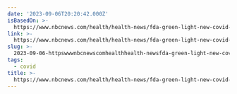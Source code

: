 ```yaml
---
date: '2023-09-06T20:20:42.000Z'
isBasedOn: >-
  https://www.nbcnews.com/health/health-news/fda-green-light-new-covid-boosters-early-friday-rcna103379
link: >-
  https://www.nbcnews.com/health/health-news/fda-green-light-new-covid-boosters-early-friday-rcna103379
slug: >-
  2023-09-06-httpswwwnbcnewscomhealthhealth-newsfda-green-light-new-covid-boosters-early-friday-rcna103379
tags:
  - covid
title: >-
  https://www.nbcnews.com/health/health-news/fda-green-light-new-covid-boosters-early-friday-rcna103379
---
```



